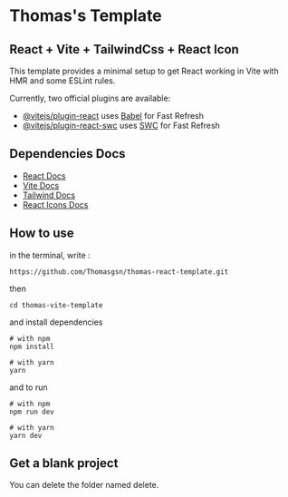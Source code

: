 Thomas's Template
======================

## React + Vite + TailwindCss + React Icon

This template provides a minimal setup to get React working in Vite with HMR and some ESLint rules.

Currently, two official plugins are available:

- [@vitejs/plugin-react](https://github.com/vitejs/vite-plugin-react/blob/main/packages/plugin-react/README.md) uses [Babel](https://babeljs.io/) for Fast Refresh
- [@vitejs/plugin-react-swc](https://github.com/vitejs/vite-plugin-react-swc) uses [SWC](https://swc.rs/) for Fast Refresh

## Dependencies Docs

- [React Docs](https://react.dev/learn)
- [Vite Docs](https://vitejs.dev/guide/)
- [Tailwind Docs](https://tailwindcss.com/docs/installation)
- [React Icons Docs](https://react-icons.github.io/react-icons/)

## How to use

in the terminal, write :
```
https://github.com/Thomasgsn/thomas-react-template.git
```
then
```
cd thomas-vite-template
```
and install dependencies
```
# with npm
npm install
```
```
# with yarn
yarn
```
and to run
```
# with npm
npm run dev
```
```
# with yarn
yarn dev
```
## Get a blank project

You can delete the folder named delete.